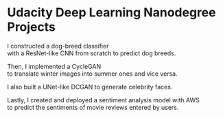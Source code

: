 # Udacity Deep Learning Nanodegree Projects

I constructed a dog-breed classifier<br/>
with a ResNet-like CNN from scratch to predict dog breeds.

Then, I implemented a CycleGAN<br/>
to translate winter images into summer ones and vice versa.

I also built a UNet-like DCGAN to generate celebrity faces.

Lastly, I created and deployed a sentiment analysis model with AWS<br/>
to predict the sentiments of movie reviews entered by users.
